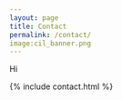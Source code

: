 ```yaml
---
layout: page
title: Contact
permalink: /contact/
image:cil_banner.png
---
```

Hi
<div>
	{% include contact.html %}
</div>
